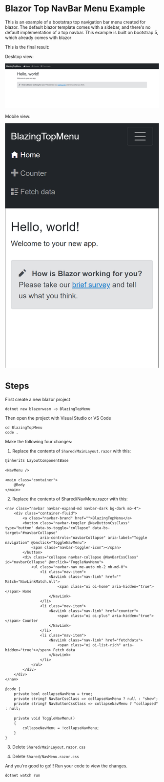 # Blazor Top NavBar Menu Example

This is an example of a bootstrap top navigation bar menu created for blazor. The default blazor template comes with a sidebar, and there's no default implementation of a top navbar. This example is built on bootstrap 5, which already comes with blazor

This is the final result:

Desktop view:

![Desktop View](top_menu_desktop.png "Desktop View")

Mobile view:

![Mobile View](top_menu_mobile.png "Mobile View")

# Steps

First create a new blazor project

```
dotnet new blazorwasm -o BlazingTopMenu
```

Then open the project with Visual Studio or VS Code

```
cd BlazingTopMenu
code .
```

Make the following four changes:

1. Replace the contents of `Shared/MainLayout.razor` with this:

```
@inherits LayoutComponentBase

<NavMenu />

<main class="container">
    @Body
</main>

```

2. Replace the contents of Shared/NavMenu.razor with this:

```
<nav class="navbar navbar-expand-md navbar-dark bg-dark mb-4">
    <div class="container-fluid">
        <a class="navbar-brand" href="">BlazingTopMenu</a>
        <button class="navbar-toggler @NavButtonCssClass" type="button" data-bs-toggle="collapse" data-bs-target="#navbarCollapse"
                aria-controls="navbarCollapse" aria-label="Toggle navigation" @onclick="ToggleNavMenu">
            <span class="navbar-toggler-icon"></span>
        </button>
        <div class="collapse navbar-collapse @NavBarCssClass" id="navbarCollapse" @onclick="ToggleNavMenu">
            <ul class="navbar-nav me-auto mb-2 mb-md-0">
                <li class="nav-item">
                    <NavLink class="nav-link" href="" Match="NavLinkMatch.All">
                        <span class="oi oi-home" aria-hidden="true"></span> Home
                    </NavLink>
                </li>
                <li class="nav-item">
                    <NavLink class="nav-link" href="counter">
                        <span class="oi oi-plus" aria-hidden="true"></span> Counter
                    </NavLink>
                </li>
                <li class="nav-item">
                    <NavLink class="nav-link" href="fetchdata">
                        <span class="oi oi-list-rich" aria-hidden="true"></span> Fetch data
                    </NavLink>
                </li>
            </ul>
        </div>
    </div>
</nav>

@code {
    private bool collapseNavMenu = true;
    private string? NavBarCssClass => collapseNavMenu ? null : "show";
    private string? NavButtonCssClass => collapseNavMenu ? "collapsed" : null;

    private void ToggleNavMenu()
    {
        collapseNavMenu = !collapseNavMenu;
    }
}

```

3. Delete `Shared/MainLayout.razor.css`

4. Delete `Shared/NavMenu.razor.css`


And you're good to go!!! Run your code to view the changes.

```
dotnet watch run
```
